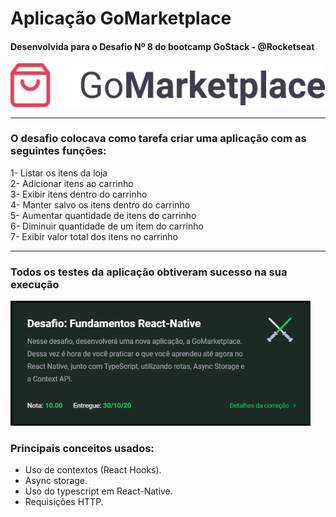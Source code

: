 # Aplicação GoMarketplace 
#### Desenvolvida para o Desafio Nº 8 do bootcamp GoStack - @Rocketseat
<img src="https://raw.githubusercontent.com/adrielborges/Desafio-8-Fundamentos-React-Native/master/src/assets/logo%403x.png" alt="App GoMarketplace" title="App GoMarketplace" />

----
### O desafio colocava como tarefa criar uma aplicação com as seguintes funções:
1- Listar os itens da loja <br/>
2- Adicionar itens ao carrinho <br/>
3- Exibir itens dentro do carrinho <br/>
4- Manter salvo os itens dentro do carrinho <br/>
5- Aumentar quantidade de itens do carrinho <br/>
6- Diminuir quantidade de um item do carrinho <br/>
7- Exibir valor total dos itens no carrinho <br/>


----

### Todos os testes da aplicação obtiveram <strong>sucesso na sua execução</strong> <br/>
<img width="480" src="https://raw.githubusercontent.com/adrielborges/Desafio-8-Fundamentos-React-Native/master/readme-assets/desafio-conclusion.png" alt="Conclusão do teste" title="Teste aprovado do App GoMarketplace" />

 ### Principais conceitos usados:

* Uso de contextos (React Hooks).
* Async storage.
* Uso do typescript em React-Native.
* Requisições HTTP.
